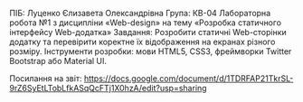 ПІБ: Луценко Єлизавета Олександрівна
Група: КВ-04
Лабораторна робота №1 з дисципліни «Web-design» на тему «Розробка статичного інтерфейсу Web-додатка»
Завдання: Розробити статичні Web-сторінки додатку та перевірити коректне їх відображення на екранах різного розміру. Інструменти розробки: мови HTML5, CSS3, фреймворки Twitter Bootstrap або Material UI.

Посилання на звіт: https://docs.google.com/document/d/1TDRFAP21TkrSL-9rZ6SyEtLTobLfkASqQcFTj1X0hzA/edit?usp=sharing
